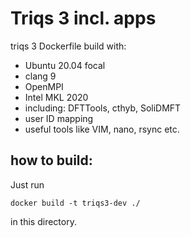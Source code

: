 # Triqs 3 incl. apps

triqs 3 Dockerfile build with:
* Ubuntu 20.04 focal
* clang 9
* OpenMPI
* Intel MKL 2020
* including: DFTTools, cthyb, SoliDMFT
* user ID mapping
* useful tools like VIM, nano, rsync etc.

## how to build:

Just run 
```
docker build -t triqs3-dev ./ 
```
in this directory.
